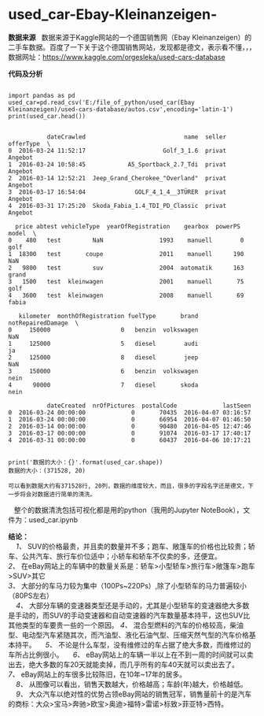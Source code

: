 # used_car-Ebay-Kleinanzeigen-

**数据来源**
    数据来源于Kaggle网站的一个德国销售网（Ebay Kleinanzeigen）的二手车数据。百度了一下关于这个德国销售网站，发现都是德文，表示看不懂，，，
    数据网址：https://www.kaggle.com/orgesleka/used-cars-database

**代码及分析**
<pre><code>
import pandas as pd
used_car=pd.read_csv('E:/file_of_python/used_car(Ebay Kleinanzeigen)/used-cars-database/autos.csv',encoding='latin-1')
print(used_car.head())
</code></pre>
<pre><code>
           dateCrawled                            name  seller offerType  \  
0  2016-03-24 11:52:17                      Golf_3_1.6  privat   Angebot    
1  2016-03-24 10:58:45            A5_Sportback_2.7_Tdi  privat   Angebot     
2  2016-03-14 12:52:21  Jeep_Grand_Cherokee_"Overland"  privat   Angebot  
3  2016-03-17 16:54:04              GOLF_4_1_4__3TÜRER  privat   Angebot   
4  2016-03-31 17:25:20  Skoda_Fabia_1.4_TDI_PD_Classic  privat   Angebot   

  price abtest vehicleType  yearOfRegistration    gearbox  powerPS  model  \
0    480   test         NaN                1993    manuell        0   golf   
1  18300   test       coupe                2011    manuell      190    NaN   
2   9800   test         suv                2004  automatik      163  grand   
3   1500   test  kleinwagen                2001    manuell       75   golf   
4   3600   test  kleinwagen                2008    manuell       69  fabia   

   kilometer  monthOfRegistration fuelType       brand notRepairedDamage  \
0     150000                    0   benzin  volkswagen               NaN   
1     125000                    5   diesel        audi                ja   
2     125000                    8   diesel        jeep               NaN   
3     150000                    6   benzin  volkswagen              nein   
4      90000                    7   diesel       skoda              nein   

           dateCreated  nrOfPictures  postalCode             lastSeen  
0  2016-03-24 00:00:00             0       70435  2016-04-07 03:16:57  
1  2016-03-24 00:00:00             0       66954  2016-04-07 01:46:50  
2  2016-03-14 00:00:00             0       90480  2016-04-05 12:47:46  
3  2016-03-17 00:00:00             0       91074  2016-03-17 17:40:17  
4  2016-03-31 00:00:00             0       60437  2016-04-06 10:17:21  
</code></pre>
<pre><code>
print('数据的大小：{}'.format(used_car.shape))
数据的大小：(371528, 20)
</code></pre>

    可以看到数据大约有371528行, 20列，数据的维度较大，而且，很多的字段名字还是德文，下一步将会对数据进行简单的清洗。  
    整个的数据清洗包括可视化都是用的python（我用的Jupyter NoteBook），文件为：used_car.ipynb    
    
 **结论：**  
     *1、* SUV的价格最贵，并且卖的数量并不多；跑车、敞篷车的价格也比较贵；轿车、公共汽车、旅行车价位适中；小轿车和轿车不仅卖的多，还便宜。  
     *2、* 在eBay网站上的车辆中的数量关系是：轿车>小型轿车>旅行车>敞篷车>跑车>SUV>其它  
     *3、* 大部分的车马力较为集中（100Ps~220Ps）,除了小型轿车的马力普遍较小（80PS左右）  
     *4、* 大部分车辆的变速器类型还是手动的，尤其是小型轿车的变速器绝大多数是手动的，而SUV的手动变速器和自动变速器的汽车数量基本持平，这也SUV比其他类型的车要贵一些的一个原因。
     *4、* 混合型燃料的汽车的价格较高，柴油型、电动型汽车紧随其次，而汽油型、液化石油气型、压缩天然气型的汽车价格基本持平。
     *5、* 不论是什么车型，没有维修过的车占据了绝大多数，而维修过的车所占比例很小。
     *6、* eBay网站上的车辆一半以上在不到一周的时间就可以卖出去，绝大多数的车20天就能卖掉，而几乎所有的车40天就可以卖出去了。  
     *7、* eBay网站上的车很多比较陈旧，在10年~17年的居多。  
     *8、* 从图像可以看出，销售天数越大，价格越高；车龄(年)越大，价格越低。  
     *9、* 大众汽车以绝对性的优势占领eBay网站的销售冠军，销售量前十的是汽车的商标：大众>宝马>奔驰>欧宝>奥迪>福特>雷诺>标致>菲亚特>西特。  
     

